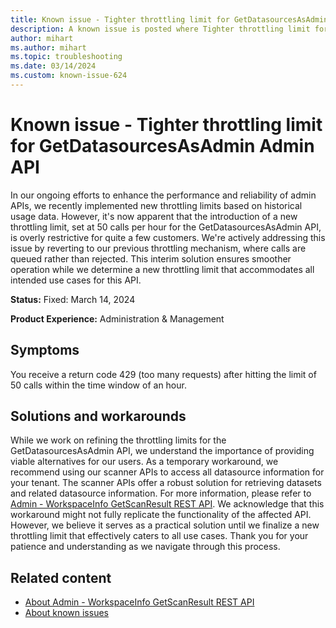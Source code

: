 ```yaml
---
title: Known issue - Tighter throttling limit for GetDatasourcesAsAdmin Admin API
description: A known issue is posted where Tighter throttling limit for GetDatasourcesAsAdmin Admin API.
author: mihart
ms.author: mihart
ms.topic: troubleshooting 
ms.date: 03/14/2024
ms.custom: known-issue-624
---
```


# Known issue - Tighter throttling limit for GetDatasourcesAsAdmin Admin API

In our ongoing efforts to enhance the performance and reliability of admin APIs, we recently implemented new throttling limits based on historical usage data. However, it's now apparent that the introduction of a new throttling limit, set at 50 calls per hour for the GetDatasourcesAsAdmin API, is overly restrictive for quite a few customers. We're actively addressing this issue by reverting to our previous throttling mechanism, where calls are queued rather than rejected. This interim solution ensures smoother operation while we determine a new throttling limit that accommodates all intended use cases for this API.

**Status:** Fixed: March 14, 2024

**Product Experience:** Administration & Management

## Symptoms

You receive a return code 429 (too many requests) after hitting the limit of 50 calls within the time window of an hour.

## Solutions and workarounds

While we work on refining the throttling limits for the GetDatasourcesAsAdmin API, we understand the importance of providing viable alternatives for our users. As a temporary workaround, we recommend using our scanner APIs to access all datasource information for your tenant. The scanner APIs offer a robust solution for retrieving datasets and related datasource information. For more information, please refer to [Admin - WorkspaceInfo GetScanResult REST API](/rest/api/power-bi/admin/workspace-info-get-scan-result). We acknowledge that this workaround might not fully replicate the functionality of the affected API. However, we believe it serves as a practical solution until we finalize a new throttling limit that effectively caters to all use cases. Thank you for your patience and understanding as we navigate through this process.

## Related content

- [About Admin - WorkspaceInfo GetScanResult REST API](/rest/api/power-bi/admin/workspace-info-get-scan-result)
- [About known issues](https://support.fabric.microsoft.com/known-issues)
